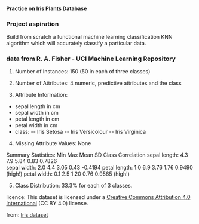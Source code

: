 #### Practice on Iris Plants Database


### Project aspiration

Build from scratch a functional machine learning classification KNN algorithm which will accurately classify a particular data.


### data from R. A. Fisher - UCI Machine Learning Repository

1. Number of Instances: 150 (50 in each of three classes)

2. Number of Attributes: 4 numeric, predictive attributes and the class

3. Attribute Information:
- sepal length in cm
- sepal width in cm
- petal length in cm
- petal width in cm
- class: 
    -- Iris Setosa
    -- Iris Versicolour
    -- Iris Virginica

4. Missing Attribute Values: None

Summary Statistics:
	         Min  Max   Mean    SD   Class Correlation
   sepal length: 4.3  7.9   5.84  0.83    0.7826   
    sepal width: 2.0  4.4   3.05  0.43   -0.4194
   petal length: 1.0  6.9   3.76  1.76    0.9490  (high!)
    petal width: 0.1  2.5   1.20  0.76    0.9565  (high!)

5. Class Distribution: 33.3% for each of 3 classes.



licence: This dataset is licensed under a [Creative Commons Attribution 4.0 International](https://creativecommons.org/licenses/by/4.0/legalcode) (CC BY 4.0) license.

from: [Iris dataset](https://archive.ics.uci.edu/dataset/53/iris)